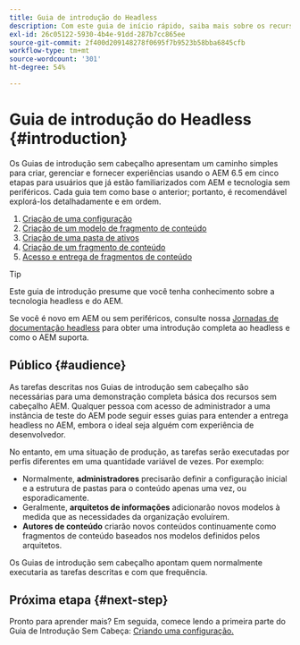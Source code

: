 ```yaml
---
title: Guia de introdução do Headless
description: Com este guia de início rápido, saiba mais sobre os recursos avançados do AEM 6.5, como Modelos de conteúdo, Fragmentos de conteúdo e a API GraphQL.
exl-id: 26c05122-5930-4b4e-91dd-287b7cc865ee
source-git-commit: 2f400d209148278f0695f7b9523b58bba6845cfb
workflow-type: tm+mt
source-wordcount: '301'
ht-degree: 54%

---
```


# Guia de introdução do Headless {#introduction}

Os Guias de introdução sem cabeçalho apresentam um caminho simples para criar, gerenciar e fornecer experiências usando o AEM 6.5 em cinco etapas para usuários que já estão familiarizados com AEM e tecnologia sem periféricos. Cada guia tem como base o anterior; portanto, é recomendável explorá-los detalhadamente e em ordem.

1. [Criação de uma configuração](create-configuration.md)
1. [Criação de um modelo de fragmento de conteúdo](create-content-model.md)
1. [Criação de uma pasta de ativos](create-assets-folder.md)
1. [Criação de um fragmento de conteúdo](create-content-fragment.md)
1. [Acesso e entrega de fragmentos de conteúdo](create-api-request.md)

>[!TIP]
>
>Este guia de introdução presume que você tenha conhecimento sobre a tecnologia headless e do AEM.
>
>Se você é novo em AEM ou sem periféricos, consulte nossa [Jornadas de documentação headless](/help/journey-headless/home.md) para obter uma introdução completa ao headless e como o AEM suporta.

## Público {#audience}

As tarefas descritas nos Guias de introdução sem cabeçalho são necessárias para uma demonstração completa básica dos recursos sem cabeçalho AEM. Qualquer pessoa com acesso de administrador a uma instância de teste do AEM pode seguir esses guias para entender a entrega headless no AEM, embora o ideal seja alguém com experiência de desenvolvedor.

No entanto, em uma situação de produção, as tarefas serão executadas por perfis diferentes em uma quantidade variável de vezes. Por exemplo:

* Normalmente, **administradores** precisarão definir a configuração inicial e a estrutura de pastas para o conteúdo apenas uma vez, ou esporadicamente.
* Geralmente, **arquitetos de informações** adicionarão novos modelos à medida que as necessidades da organização evoluírem.
* **Autores de conteúdo** criarão novos conteúdos continuamente como fragmentos de conteúdo baseados nos modelos definidos pelos arquitetos.

Os Guias de introdução sem cabeçalho apontam quem normalmente executaria as tarefas descritas e com que frequência.

## Próxima etapa {#next-step}

Pronto para aprender mais? Em seguida, comece lendo a primeira parte do Guia de Introdução Sem Cabeça: [Criando uma configuração.](create-configuration.md)

